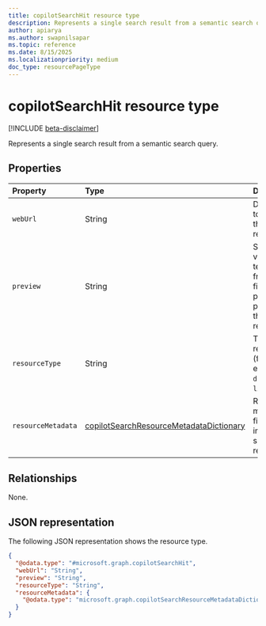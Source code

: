```yaml
---
title: copilotSearchHit resource type
description: Represents a single search result from a semantic search query.
author: apiarya
ms.author: swapnilsapar
ms.topic: reference
ms.date: 8/15/2025
ms.localizationpriority: medium
doc_type: resourcePageType
---
```


# copilotSearchHit resource type

[!INCLUDE [beta-disclaimer](../../../includes/beta-disclaimer.md)]

Represents a single search result from a semantic search query.

## Properties

| Property           | Type                                                                                    | Description                                                        |
|:-------------------|:----------------------------------------------------------------------------------------|:-------------------------------------------------------------------|
| `webUrl`           | String                                                                                  | Direct URL to access the search result.                            |
| `preview`          | String                                                                                  | Short, verbatim text snippet from the file, providing a preview of the search result               |
| `resourceType`     | String                                                                                  | Type of the resource (for example, `driveItem`, `listItem`).       |
| `resourceMetadata` | [copilotSearchResourceMetadataDictionary](./copilotsearchresourcemetadatadictionary.md) | Requested metadata fields (only included if specified in request). |

## Relationships

None.

## JSON representation

The following JSON representation shows the resource type.

```json
{
  "@odata.type": "#microsoft.graph.copilotSearchHit",
  "webUrl": "String",
  "preview": "String",
  "resourceType": "String",
  "resourceMetadata": {
    "@odata.type": "microsoft.graph.copilotSearchResourceMetadataDictionary"
  }
}
```
